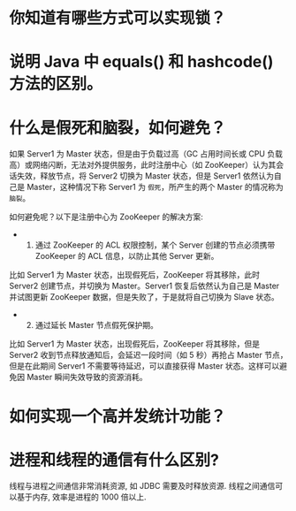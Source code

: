 
# 你知道有哪些方式可以实现锁？

# 说明 Java 中 equals() 和 hashcode() 方法的区别。

# 什么是假死和脑裂，如何避免？

如果 Server1 为 Master 状态，但是由于负载过高（GC 占用时间长或 CPU 负载高）或网络闪断，无法对外提供服务，此时注册中心（如 ZooKeeper）认为其会话失效，释放节点，将 Server2 切换为 Master 状态，但是 Server1 依然认为自己是 Master，这种情况下称 Server1 为 `假死`，所产生的两个 Master 的情况称为 `脑裂`。

如何避免呢？以下是注册中心为 ZooKeeper 的解决方案:

- 1. 通过 ZooKeeper 的 ACL 权限控制，某个 Server 创建的节点必须携带 ZooKeeper 的 ACL 信息，以防止其他 Server 更新。

比如 Server1 为 Master 状态，出现假死后，ZooKeeper 将其移除，此时 Server2 创建节点，并切换为 Master。Server1 恢复后依然认为自己是 Master 并试图更新 ZooKeeper 数据，但是失败了，于是就将自己切换为 Slave 状态。

- 2. 通过延长 Master 节点假死保护期。

比如 Server1 为 Master 状态，出现假死后，ZooKeeper 将其移除，但是 Server2 收到节点释放通知后，会延迟一段时间（如 5 秒）再抢占 Master 节点，但是在此期间 Server1 不需要等待延迟，可以直接获得 Master 状态。这样可以避免因 Master 瞬间失效导致的资源消耗。

# 如何实现一个高并发统计功能？

# 进程和线程的通信有什么区别?

线程与进程之间通信非常消耗资源, 如 JDBC 需要及时释放资源. 线程之间通信可以基于内存, 效率是进程的 1000 倍以上.